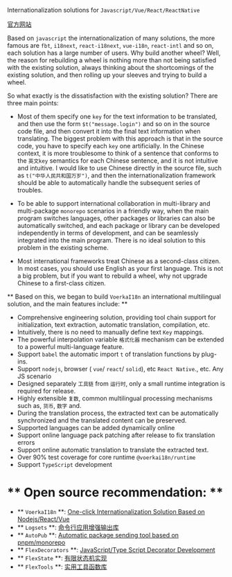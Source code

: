 Internationalization solutions for `Javascript/Vue/React/ReactNative`


[官方网站](https://zhangfisher.github.io/voerka-i18n/)


Based on `javascript` the internationalization of many solutions, the more famous are `fbt`, `i18next`, `react-i18next`, `vue-i18n`, `react-intl` and so on, each solution has a large number of users. Why build another wheel? Well, the reason for rebuilding a wheel is nothing more than not being satisfied with the existing solution, always thinking about the shortcomings of the existing solution, and then rolling up your sleeves and trying to build a wheel.

So what exactly is the dissatisfaction with the existing solution? There are three main points:

- Most of them specify one `key` for the text information to be translated, and then use the form `$t("message.login")` and so on in the source code file, and then convert it into the final text information when translating. The biggest problem with this approach is that in the source code, you have to specify each `key` one artificially. In the Chinese context, it is more troublesome to think of a sentence that conforms to the `英文key` semantics for each Chinese sentence, and it is not intuitive and intuitive. I would like to use Chinese directly in the source file, such as `t("中华人民共和国万岁")`, and then the internationalization framework should be able to automatically handle the subsequent series of troubles.

- To be able to support international collaboration in multi-library and multi-package `monorepo` scenarios in a friendly way, when the main program switches languages, other packages or libraries can also be automatically switched, and each package or library can be developed independently in terms of development, and can be seamlessly integrated into the main program. There is no ideal solution to this problem in the existing scheme.

- Most international frameworks treat Chinese as a second-class citizen. In most cases, you should use English as your first language. This is not a big problem, but if you want to rebuild a wheel, why not upgrade Chinese to a first-class citizen.
  

** Based on this, we began to build `VoerkaI18n` an international multilingual solution, and the main features include: **
 


- Comprehensive engineering solution, providing tool chain support for initialization, text extraction, automatic translation, compilation, etc.
- Intuitively, there is no need to manually define text `Key` mappings.
- The powerful interpolation variable `格式化器` mechanism can be extended to a powerful multi-language feature.
- Support `babel` the automatic import `t` of translation functions by plug-ins.
- Support `nodejs`, browser ( `vue`/ `react`/ `solid`), etc `React Native`., etc. Any JS scenario
- Designed separately `工具链` from `运行时`, only a small runtime integration is required for release.
- Highly extensible `复数`, common multilingual processing mechanisms such as, `货币`, `数字` and.
- During the translation process, the extracted text can be automatically synchronized and the translated content can be preserved.
- Supported languages can be added dynamically online
- Support online language pack patching after release to fix translation errors
- Support online automatic translation to translate the extracted text.
- Over 90% test coverage for core runtime `@voerkai18n/runtime`
- Support `TypeScript` development


  

# ** Open source recommendation: **

- ** `VoerkaI18n` **: [ One-click Internationalization Solution Based on Nodejs/React/Vue ](https://zhangfisher.github.io/voerka-i18n/)
- ** `Logsets` **: [命令行应用增强输出库](https://zhangfisher.github.io/logsets/)
- ** `AutoPub` **: [ Automatic package sending tool based on pnpm/monorepo ](https://zhangfisher.github.io/autopub/)
- ** `FlexDecorators` **: [ JavaScript/Type Script Decorator Development ](https://zhangfisher.github.io/flex-decorators/)
- ** `FlexState` **: [有限状态机实现](https://zhangfisher.github.io/flexstate/)
- ** `FlexTools` **: [实用工具函数库](https://zhangfisher.github.io/flex-tools/)
